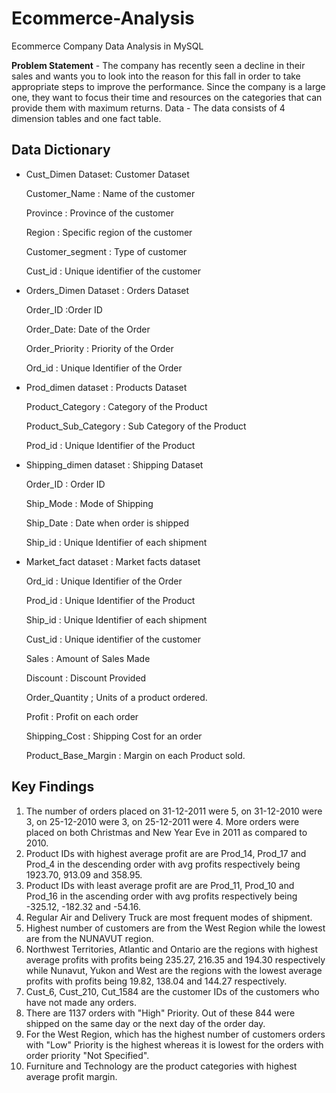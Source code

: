 # Ecommerce-Analysis
Ecommerce Company Data Analysis in MySQL

**Problem Statement** - The company has recently seen a decline in their sales and wants you to look into the reason for this fall in order to take appropriate steps to improve the performance. Since the company is a large one, they want to focus their time and resources on the categories that can provide them with maximum returns.
Data - The data consists of 4 dimension tables and one fact table.
## Data Dictionary
* Cust_Dimen Dataset: Customer Dataset
  
  Customer_Name : Name of the customer
  
  Province : Province of the customer
  
  Region : Specific region of the customer
  
  Customer_segment : Type of customer
  
  Cust_id : Unique identifier of the customer
  
* Orders_Dimen Dataset : Orders Dataset
  
  Order_ID :Order ID
  
  Order_Date: Date of the Order
  
  Order_Priority : Priority of the Order
  
  Ord_id : Unique Identifier of the Order
  
* Prod_dimen dataset : Products Dataset
  
  Product_Category : Category of the Product
  
  Product_Sub_Category : Sub Category of the Product
  
  Prod_id : Unique Identifier of the Product
  
* Shipping_dimen dataset : Shipping Dataset
  
  Order_ID : Order ID
  
  Ship_Mode : Mode of Shipping
  
  Ship_Date : Date when order is shipped
  
  Ship_id : Unique Identifier of each shipment
  
* Market_fact dataset : Market facts dataset
  
  Ord_id : Unique Identifier of the Order
  
  Prod_id : Unique Identifier of the Product
  
  Ship_id : Unique Identifier of each shipment
  
  Cust_id : Unique identifier of the customer
  
  Sales : Amount of Sales Made
  
  Discount : Discount Provided
  
  Order_Quantity ; Units of a product ordered.
  
  Profit : Profit on each order
  
  Shipping_Cost : Shipping Cost for an order
  
  Product_Base_Margin : Margin on each Product sold.
  
## Key Findings
1. The number of orders placed on 31-12-2011 were 5, on 31-12-2010 were 3, on 25-12-2010 were 3, on 25-12-2011 were 4. More orders were placed on both Christmas and New Year Eve in 2011 as compared to 2010.
2. Product IDs with highest average profit are are Prod_14, Prod_17 and Prod_4 in the descending order with avg profits respectively being 1923.70, 913.09 and 358.95.
3. Product IDs with least average profit are are Prod_11, Prod_10 and Prod_16 in the ascending order with avg profits respectively being -325.12, -182.32 and -54.16.
4. Regular Air and Delivery Truck are most frequent modes of shipment.
5. Highest number of customers are from the West Region while the lowest are from the NUNAVUT region.
6. Northwest Territories, Atlantic and Ontario are the regions with highest average profits with profits being 235.27, 216.35 and 194.30 respectively while Nunavut, Yukon and West are the regions with the lowest average profits with profits being 19.82, 138.04 and 144.27 respectively.
7. Cust_6, Cust_210, Cut_1584 are the customer IDs of the customers who have not made any orders.
8. There are 1137 orders with "High" Priority. Out of these 844 were shipped on the same day or the next day of the order day.
9. For the West Region, which has the highest number of customers orders with "Low" Priority is the highest whereas it is lowest for the orders with order priority "Not Specified".
10. Furniture and Technology are the product categories with highest average profit margin.
